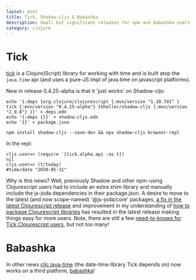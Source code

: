 ```yaml
---
layout: post
title: Tick, Shadow-cljs & Babashka
description: Small but significant releases for npm and babashka users
category: clojure 
---
```


# Tick

[tick](https://github.com/juxt/tick) is a Clojure(Script) library for working with time and is built atop the `java.time` api (and uses a pure-JS impl of java.time on javascript platforms).

New in release 0.4.25-alpha is that it 'just works' on Shadow-cljs:

```
echo '{:deps {org.clojure/clojurescript {:mvn/version "1.10.741" } tick {:mvn/version "0.4.25-alpha"} thheller/shadow-cljs {:mvn/version "2.9.8"} }}' > deps.edn
echo '{:deps {}}' > shadow-cljs.edn
echo '{}' > package.json

npm install shadow-cljs --save-dev && npx shadow-cljs browser-repl
```

In the repl:

```
cljs.user=> (require '[tick.alpha.api :as t])
nil
cljs.user=> (t/today)
#time/date "2020-05-31"

```

Why is this news? Well, previously Shadow and other npm-using Clojurescript users had to include an extra shim library and manually include the js-joda dependencies in their package.json. A desire to move to the latest (and now scope-named) '@js-joda/core' packages, [a fix in the latest Clojurescript release](https://clojure.atlassian.net/browse/CLJS-3138) and improvement in my understanding of [how to package Clojurescript libraries](http://widdindustries.com/cljs-npm-libraries/) has resulted in  the latest release making things easy for more users. Note, there are still a few [need-to-knows for Tick Clojurescript users](https://juxt.pro/tick/docs/index.html#_clojurescript), but not too many!

# Babashka

In other news [cljc.java-time](https://github.com/henryw374/cljc.java-time) (the date-time library Tick depends on) now works on a third platform, [babashka](https://github.com/borkdude/babashka/)!
